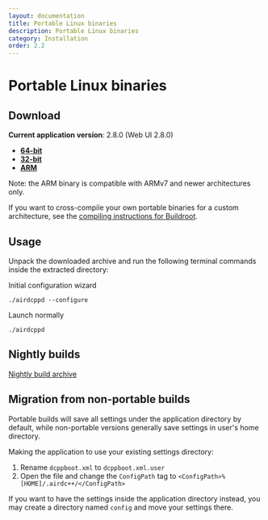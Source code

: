 ```yaml
---
layout: documentation
title: Portable Linux binaries
description: Portable Linux binaries
category: Installation
order: 2.2
---
```


# Portable Linux binaries

## Download

**Current application version**: 2.8.0 (Web UI 2.8.0)

- **[64-bit](https://web-builds.airdcpp.net/stable/airdcpp_2.8.0_webui-2.8.0_64-bit_portable.tar.gz)**
- **[32-bit](https://web-builds.airdcpp.net/stable/airdcpp_2.8.0_webui-2.8.0_32-bit_portable.tar.gz)**
- **[ARM](https://web-builds.airdcpp.net/stable/airdcpp_2.8.0_webui-2.8.0_armhf_portable.tar.gz)**

Note: the ARM binary is compatible with ARMv7 and newer architectures only.

If you want to cross-compile your own portable binaries for a custom architecture, see the [compiling instructions for Buildroot](https://github.com/airdcpp-web/airdcpp-webclient/tree/master/buildroot).


## Usage

Unpack the downloaded archive and run the following terminal commands inside the extracted directory:

Initial configuration wizard

`./airdcppd --configure`

Launch normally

`./airdcppd`


## Nightly builds

[Nightly build archive](https://web-builds.airdcpp.net/develop/)


## Migration from non-portable builds

Portable builds will save all settings under the application directory by default, while non-portable versions generally save settings in user's home directory.

Making the application to use your existing settings directory:

1. Rename `dcppboot.xml` to `dcppboot.xml.user`
2. Open the file and change the `ConfigPath` tag to `<ConfigPath>%[HOME]/.airdc++/</ConfigPath>`

If you want to have the settings inside the application directory instead, you may create a directory named `config` and move your settings there.